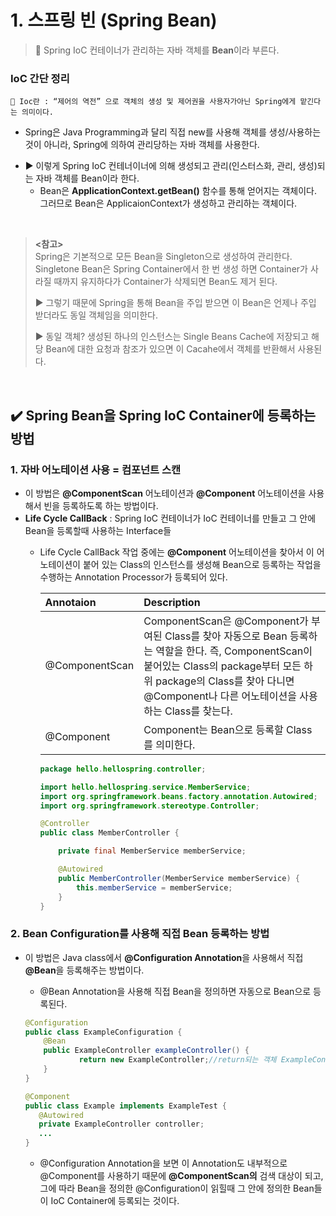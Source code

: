 # 1. 스프링 빈 (Spring Bean)

> 📌 Spring IoC 컨테이너가 관리하는 자바 객체를 **Bean**이라 부른다.



### **IoC 간단 정리**
    
>
    📌 Ioc란 : “제어의 역전” 으로 객체의 생성 및 제어권을 사용자가아닌 Spring에게 맡긴다는 의미이다. 
>
    
- Spring은 Java Programming과 달리 직접 new를 사용해 객체를 생성/사용하는 것이 아니라, Spring에 의하여 관리당하는 자바 객체를 사용한다.
    
* ▶ 이렇게 Spring IoC 컨테너이너에 의해 생성되고 관리(인스터스화, 관리, 생성)되는 자바 객체를 Bean이라 한다.
    - Bean은 **ApplicationContext.getBean()** 함수를 통해 얻어지는 객체이다. 그러므로 Bean은 ApplicaionContext가 생성하고 관리하는 객체이다.

<br>

> **<참고>** <br>Spring은 기본적으로 모든 Bean을 Singleton으로 생성하여 관리한다. Singletone Bean은 Spring Container에서 한 번 생성 하면 Container가 사라질 때까지 유지하다가 Container가 삭제되면 Bean도 제거 된다.
> 
> 
> ▶ 그렇기 때문에 Spring을 통해 Bean을 주입 받으면 이 Bean은 언제나 주입 받더라도 동일 객체임을 의미한다.
> 
> ▶ 동일 객체? 생성된 하나의 인스턴스는 Single Beans Cache에 저장되고 해당 Bean에 대한 요청과 참조가 있으면 이 Cacahe에서 객체를 반환해서 사용된다.
> 
<br>

## ✔️ Spring Bean을 Spring IoC Container에 등록하는 방법

### 1. 자바 어노테이션 사용 = **컴포넌트 스캔**

- 이 방법은 **@ComponentScan** 어노테이션과 **@Component** 어노테이션을 사용해서 빈을 등록하도록 하는 방법이다.
- **Life Cycle CallBack** : Spring IoC 컨테이너가 IoC 컨테이너를 만들고 그 안에 Bean을 등록할때 사용하는 Interface들
    - Life Cycle CallBack 작업 중에는 **@Component** 어노테이션을 찾아서 이 어노테이션이 붙어 있는 Class의 인스턴스를 생성해 Bean으로 등록하는 작업을 수행하는 Annotation Processor가 등록되어 있다.
            
        |Annotaion|Description|    
        |:---|:---|
        | @ComponentScan | ComponentScan은 @Component가 부여된 Class를 찾아 자동으로 Bean 등록하는 역할을 한다. 즉, ComponentScan이 붙어있는 Class의 package부터 모든 하위 package의 Class를 찾아 다니면 @Component나 다른 어노테이션을 사용하는 Class를 찾는다. |
        | @Component | Component는 Bean으로 등록할 Class를 의미한다. |
            
        ```java
        package hello.hellospring.controller;
        
        import hello.hellospring.service.MemberService;
        import org.springframework.beans.factory.annotation.Autowired;
        import org.springframework.stereotype.Controller;
        
        @Controller
        public class MemberController {
        
            private final MemberService memberService;
        
            @Autowired
            public MemberController(MemberService memberService) {
                this.memberService = memberService;
            }
        }
        ```
            

### 2. Bean **Configuration**를 사용해 직접 Bean 등록하는 방법

- 이 방법은 Java class에서 **@Configuration Annotation**을 사용해서 직접 **@Bean**을 등록해주는 방법이다.
    - @Bean Annotation을 사용해 직접 Bean을 정의하면 자동으로 Bean으로 등록된다.
    
    ```java
    @Configuration
    public class ExampleConfiguration {
        @Bean
        public ExampleController exampleController() {
    	        return new ExampleController;//return되는 객체 ExampleController가 Bean 등록된다.
        }
    }
    ```
    
    ```java
    @Component
    public class Example implements ExampleTest {
       @Autowired
       private ExampleController controller;
       ...
    }
    ```
    
    - @Configuration Annotation을 보면 이 Annotation도 내부적으로 @Component를 사용하기 때문에 **@ComponentScan의** 검색 대상이 되고, 그에 따라 Bean을 정의한 @Configuration이 읽힐때 그 안에 정의한 Bean들이 IoC Container에 등록되는 것이다.